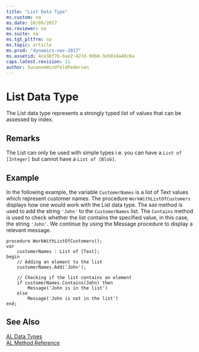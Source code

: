 ```yaml
---
title: "List Data Type"
ms.custom: na
ms.date: 10/09/2017
ms.reviewer: na
ms.suite: na
ms.tgt_pltfrm: na
ms.topic: article
ms.prod: "dynamics-nav-2017"
ms.assetid: 4ce38f7b-bae2-427d-9db8-3e5014a48c6a
caps.latest.revision: 11
author: SusanneWindfeldPedersen
---
```

# List Data Type
The List data type represents a strongly typed list of values that can be assessed by index. 

## Remarks  
 The List can only be used with simple types i.e. you can have a ```List of [Integer]``` but cannot have a ```List of [Blob]```. 

## Example  
 In the following example, the variable ``CustomerNames`` is a list of Text values which represent customer names. The procedure ``WorkWithListOfCustomers`` displays how one would work with the List data type. The ``Add`` method is used to add the string ``'John'`` to the ``CustomerNames`` list. The ``Contains`` method is used to check whether the list contains the specified value, in this case, the string ``'John'``. We continue by using the Message procedure to display a relevant message. 

```
procedure WorkWithListOfCustomers();
var
    customerNames : List of [Text];
begin
    // Adding an element to the list
    customerNames.Add('John');

    // Checking if the list contains an element
    if customerNames.Contains(John) then
        Message('John is in the list')
    else 
        Message('John is not in the list')
end;

```  
  
## See Also
[AL Data Types](devenv-al-data-types.md)  
[AL Method Reference](../methods/devenv-al-method-reference.md)  